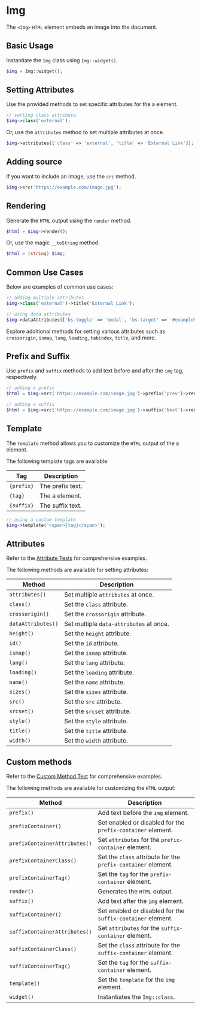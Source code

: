 # Img

The `<img>` `HTML` element embeds an image into the document.

## Basic Usage

Instantiate the `Img` class using `Img::widget()`.

```php
$img = Img::widget();
```

## Setting Attributes

Use the provided methods to set specific attributes for the a element.

```php
// setting class attribute
$img->class('external');
```

Or, use the `attributes` method to set multiple attributes at once.

```php
$img->attributes(['class' => 'external', 'title' => 'External Link']);
```

## Adding source

If you want to include an image, use the `src` method.

```php
$img->src('https://example.com/image.jpg');
```

## Rendering

Generate the `HTML` output using the `render` method.

```php
$html = $img->render();
```

Or, use the magic `__toString` method.

```php
$html = (string) $img;
```

## Common Use Cases

Below are examples of common use cases:

```php
// adding multiple attributes
$img->class('external')->title('External Link');

// using data attributes
$img->dataAttributes(['bs-toggle' => 'modal', 'bs-target' => '#exampleModal', 'analytics' => 'trackClick']);
```

Explore additional methods for setting various attributes such as `crossorigin`, `ismap`, `lang`, `loading`, `tabindex`,
`title`, and more.

## Prefix and Suffix

Use `prefix` and `suffix` methods to add text before and after the `img` tag, respectively.

```php
// adding a prefix
$html = $img->src('https://example.com/image.jpg')->prefix('prev')->render();

// adding a suffix
$html = $img->src('https://example.com/image.jpg')->suffix('Next')->render();
```

## Template

The `template` method allows you to customize the `HTML` output of the a element.

The following template tags are available:

| Tag        | Description      |
| ---------- | ---------------- |
| `{prefix}` | The prefix text. |
| `{tag}`    | The a element.   |
| `{suffix}` | The suffix text. |

```php
// using a custom template
$img->template('<span>{tag}</span>');
```

## Attributes

Refer to the [Attribute Tests](https://github.com/php-forge/html/blob/main/tests/Multimedia/Img/AttributeTest.php) for
comprehensive examples.

The following methods are available for setting attributes:

| Method            | Description                                                                                      |
| ----------------- | ------------------------------------------------------------------------------------------------ |
| `attributes()`    | Set multiple `attributes` at once.                                                               |
| `class()`         | Set the `class` attribute.                                                                       |
| `crossorigin()`   | Set the `crossorigin` attribute.                                                                 |
| `dataAttributes()`| Set multiple `data-attributes` at once.                                                          |
| `height()`        | Set the `height` attribute.                                                                      |
| `id()`            | Set the `id` attribute.                                                                          |
| `ismap()`         | Set the `ismap` attribute.                                                                       |
| `lang()`          | Set the `lang` attribute.                                                                        |
| `loading()`       | Set the `loading` attribute.                                                                     |
| `name()`          | Set the `name` attribute.                                                                        |
| `sizes()`         | Set the `sizes` attribute.                                                                       |
| `src()`           | Set the `src` attribute.                                                                         |
| `srcset()`        | Set the `srcset` attribute.                                                                      |
| `style()`         | Set the `style` attribute.                                                                       |
| `title()`         | Set the `title` attribute.                                                                       |
| `width()`         | Set the `width` attribute.                                                                       |

## Custom methods

Refer to the [Custom Method Test](https://github.com/php-forge/html/blob/main/tests/Multimedia/Img/CustomMethodTest.php)
for comprehensive examples.

The following methods are available for customizing the `HTML` output:

| Method                       | Description                                                                           |
| ---------------------------- | ------------------------------------------------------------------------------------- |
| `prefix()`                   | Add text before the `img` element.                                                    |
| `prefixContainer()`          | Set enabled or disabled for the `prefix-container` element.                           |
| `prefixContainerAttributes()`| Set `attributes` for the `prefix-container` element.                                  |                                            
| `prefixContainerClass()`     | Set the `class` attribute for the `prefix-container` element.                         |
| `prefixContainerTag()`       | Set the `tag` for the `prefix-container` element.                                     |
| `render()`                   | Generates the `HTML` output.                                                          |
| `suffix()`                   | Add text after the `img` element.                                                     |
| `suffixContainer()`          | Set enabled or disabled for the `suffix-container` element.                           |
| `suffixContainerAttributes()`| Set `attributes` for the `suffix-container` element.                                  |
| `suffixContainerClass()`     | Set the `class` attribute for the `suffix-container` element.                         |
| `suffixContainerTag()`       | Set the `tag` for the `suffix-container` element.                                     |
| `template()`                 | Set the `template` for the `img` element.                                             |
| `widget()`                   | Instantiates the `Img::class`.                                                        |
